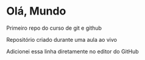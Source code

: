 # Olá, Mundo
 Primeiro repo do curso de git e github

Repositório criado durante uma aula ao vivo

Adicionei essa linha diretamente no editor do GitHub
